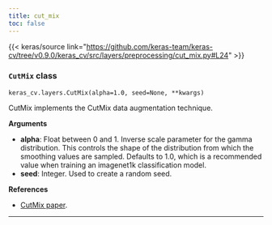 ```yaml
---
title: cut_mix
toc: false
---
```


{{< keras/source link="https://github.com/keras-team/keras-cv/tree/v0.9.0/keras_cv/src/layers/preprocessing/cut_mix.py#L24" >}}

### `CutMix` class

`keras_cv.layers.CutMix(alpha=1.0, seed=None, **kwargs)`

CutMix implements the CutMix data augmentation technique.

**Arguments**

- **alpha**: Float between 0 and 1. Inverse scale parameter for the gamma distribution. This controls the shape of the distribution from which the smoothing values are sampled. Defaults to 1.0, which is a recommended value when training an imagenet1k classification model.
- **seed**: Integer. Used to create a random seed.

**References**

- [CutMix paper](https://arxiv.org/abs/1905.04899).

---
